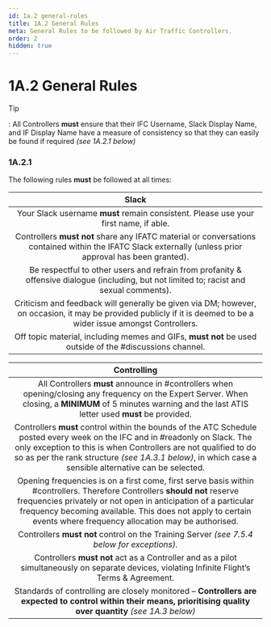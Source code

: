 ```yaml
---
id: 1a.2 general-rules
title: 1A.2 General Rules
meta: General Rules to be followed by Air Traffic Controllers.
order: 2
hidden: true
---
```


# 1A.2  General Rules

 

Tip

: All Controllers **must** ensure that their IFC Username, Slack Display Name, and IF Display Name have a measure of consistency so that they can easily be found if required *(see 1A.2.1 below)*



### 1A.2.1    

The following rules **must** be followed at all times:

 

|                          **Slack**                           |
| :----------------------------------------------------------: |
| Your Slack username **must** remain consistent. Please use your first name, if able. |
| Controllers **must not** share any IFATC material or conversations contained within the IFATC Slack externally (unless prior approval has been granted). |
| Be respectful to other users and refrain from profanity & offensive dialogue (including, but not limited to; racist and sexual comments). |
| Criticism and feedback will generally be given via DM; however, on occasion, it may be provided publicly if it is  deemed to be a wider issue amongst Controllers. |
| Off topic material, including memes and GIFs, **must not** be used outside of the #discussions channel. |



|                       **Controlling**                        |
| :----------------------------------------------------------: |
| All Controllers **must** announce in #controllers when opening/closing any frequency on the Expert Server. When closing, a **MINIMUM** of 5 minutes warning and the last ATIS letter used **must** be provided. |
| Controllers **must** control within the bounds of the ATC Schedule posted every week on the IFC  and in #readonly on Slack. The only exception to this is when Controllers are not qualified to do so as per the rank structure *(see 1A.3.1 below)*, in which case a sensible alternative can be selected. |
| Opening frequencies is on a first come, first serve basis within #controllers. Therefore Controllers **should not** reserve frequencies privately or not open in anticipation of a particular frequency becoming  available. This does not apply to certain events where frequency allocation may be authorised. |
| Controllers **must not** control on the Training Server *(see 7.5.4 below for exceptions).* |
| Controllers **must not** act as a Controller and as a pilot simultaneously on separate devices, violating Infinite Flight’s Terms & Agreement. |
| Standards of controlling are closely monitored – **Controllers are expected to control within their means,  prioritising quality over quantity** *(see 1A.3 below)* |

